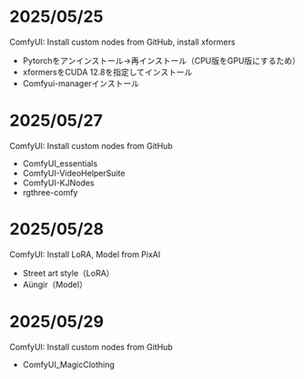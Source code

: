 # 2025/05/25
ComfyUI: Install custom nodes from GitHub, install xformers
- Pytorchをアンインストール→再インストール（CPU版をGPU版にするため）
- xformersをCUDA 12.8を指定してインストール
- Comfyui-managerインストール
# 2025/05/27
ComfyUI: Install custom nodes from GitHub
- ComfyUI_essentials
- ComfyUI-VideoHelperSuite
- ComfyUI-KJNodes
- rgthree-comfy
# 2025/05/28
ComfyUI: Install LoRA, Model from PixAI
- Street art style（LoRA）
- Aüngir（Model）
# 2025/05/29
ComfyUI: Install custom nodes from GitHub
- ComfyUI_MagicClothing

